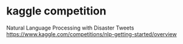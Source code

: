 # kaggle competition

Natural Language Processing with Disaster Tweets
https://www.kaggle.com/competitions/nlp-getting-started/overview

